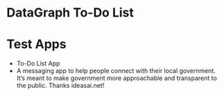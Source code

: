 # DataGraph To-Do List

# Test Apps

* To-Do List App
* A messaging app to help people connect with their local government. It’s meant to make government more approachable and  transparent to the public. Thanks ideasai.net!